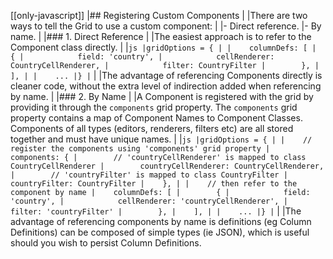 [[only-javascript]]
|## Registering Custom Components
|
|There are two ways to tell the Grid to use a custom component:
|
|- Direct reference.
|- By name.
|
|### 1. Direct Reference
|
|The easiest approach is to refer to the Component class directly.
|
|```js
|gridOptions = {
|
|    columnDefs: [
|        {
|            field: 'country',
|            cellRenderer: CountryCellRenderer,
|            filter: CountryFilter
|        },
|    ],
|
|    ...
|}
|```
|
|The advantage of referencing Components directly is cleaner code, without the extra level of indirection added when referencing by name.
|
|### 2. By Name
|
|A Component is registered with the grid by providing it through the `components` grid property. The `components` grid property contains a map of Component Names to Component Classes. Components of all types (editors, renderers, filters etc) are all stored together and must have unique names.
|
|```js
|gridOptions = {
|
|    // register the components using 'components' grid property
|    components: {
|        // 'countryCellRenderer' is mapped to class CountryCellRenderer
|        countryCellRenderer: CountryCellRenderer,
|        // 'countryFilter' is mapped to class CountryFilter
|        countryFilter: CountryFilter
|    },
|
|    // then refer to the component by name
|    columnDefs: [
|        {
|            field: 'country',
|            cellRenderer: 'countryCellRenderer',
|            filter: 'countryFilter'
|        },
|    ],
|
|    ...
|}
|```
|
|The advantage of referencing components by name is definitions (eg Column Definitions) can be composed of simple types (ie JSON), which is useful should you wish to persist Column Definitions.